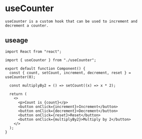 # useCounter

    useCounter is a custom hook that can be used to increment and decrement a counter.

## useage

```tsx
import React from "react";

import { useCounter } from "./useCounter";

export default function Component() {
  const { count, setCount, increment, decrement, reset } = useCounter(0);

  const multiplyBy2 = () => setCount((x) => x * 2);

  return (
    <>
      <p>Count is {count}</p>
      <button onClick={increment}>Increment</button>
      <button onClick={decrement}>Decrement</button>
      <button onClick={reset}>Reset</button>
      <button onClick={multiplyBy2}>Multiply by 2</button>
    </>
  );
}
```
